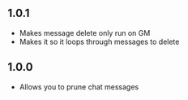 ## 1.0.1
- Makes message delete only run on GM
- Makes it so it loops through messages to delete
## 1.0.0
- Allows you to prune chat messages